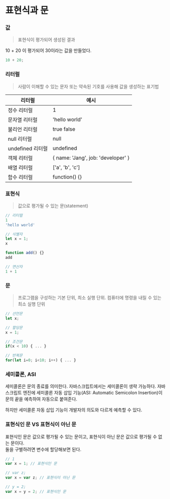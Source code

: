 # 표현식과 문

### 값
> 표현식이 평가되어 생성된 결과

10 + 20 이 평가되어 30이라는 값을 만들었다.
```javascript
10 + 20;
```

### 리터럴
> 사람이 이해할 수 있는 문자 또는 약속된 기호를 사용해 값을 생성하는 표기법

|리터럴|예시|
|------|------|
|정수 리터럴|1|
|문자열 리터럴|'hello world'|
|불리언 리터럴|true false|
|null 리터럴|null|
|undefined 리터럴|undefined|
|객체 리터럴|{ name: 'Jang', job: 'developer' }|
|배열 리터럴|['a', 'b', 'c']| 
|함수 리터럴|function() {}|

### 표현식
> 값으로 평가될 수 있는 문(statement)
```javascript
// 리터럴
1
'hello world'

// 식별자
let x = 1;
x

function add() {}
add

// 연산자
1 + 1
```

### 문
> 프로그램을 구성하는 기본 단위, 최소 실행 단위. 컴퓨터에 명령을 내릴 수 있는 최소 실행 단위

```javascript
// 선언문
let x;

// 할당문
x = 1;

// 조건문
if(x < 10) { ... }

// 반복문
for(let i=0; i<10; i++) { ... }
```

### 세미콜론, ASI
세미콜론은 문의 종료를 의미한다.
자바스크립트에서는 세미콜론이 생략 가능하다. 자바스크립트 엔진에 세미콜론 자동 삽입 기능(ASI: Automatic Semicolon Insertion)이 문의 끝을 예측하여 자동으로 붙여준다.

하지만 세미콜론 자동 삽입 기능이 개발자의 의도와 다르게 예측할 수 있다.

### 표현식인 문 VS 표현식이 아닌 문
표현식인 문은 값으로 평가될 수 있는 문이고, 표현식이 아닌 문은 값으로 평가될 수 없는 문이다.   
둘을 구별하려면 변수에 할당해보면 된다.
```javascript
// 1 
var x = 1; // 표현식인 문

// var z;
var x = var z; // 표현식이 아닌 문

// y = 2;
var x = y = 2; // 표현식인 문
```
